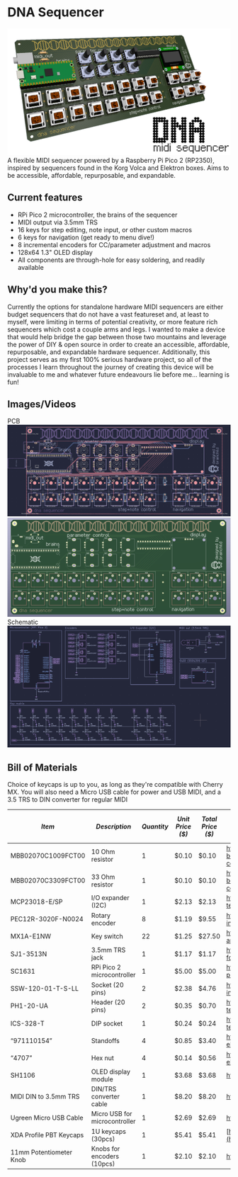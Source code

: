 # DNA Sequencer
![](media/header.png)
A flexible MIDI sequencer powered by a Raspberry Pi Pico 2 (RP2350), inspired by sequencers found in the Korg Volca and Elektron boxes. Aims to be accessible, affordable, repurposable, and expandable.

## Current features
- RPi Pico 2 microcontroller, the brains of the sequencer
- MIDI output via 3.5mm TRS
- 16 keys for step editing, note input, or other custom macros
- 6 keys for navigation (get ready to menu dive!)
- 8 incremental encoders for CC/parameter adjustment and macros
- 128x64 1.3" OLED display
- All components are through-hole for easy soldering, and readily available

## Why'd you make this?
Currently the options for standalone hardware MIDI sequencers are either budget sequencers that do not have a vast featureset and, at least to myself, were limiting in terms of potential creativity, or more feature rich sequencers which cost a couple arms and legs. I wanted to make a device that would help bridge the gap between those two mountains and leverage the power of DIY & open source in order to create an accessible, affordable, repurposable, and expandable hardware sequencer. Additionally, this project serves as my first 100% serious hardware project, so all of the processes I learn throughout the journey of creating this device will be invaluable to me and whatever future endeavours lie before me... learning is fun!

## Images/Videos
PCB
![](media/pcb.png)
![](media/pcbnice.png)
Schematic
![](media/schematic.png)

## Bill of Materials

Choice of keycaps is up to you, as long as they're compatible with Cherry MX. You will also need a Micro USB cable for power and USB MIDI, and a 3.5 TRS to DIN converter for regular MIDI

| **_Item_**              | **_Description_**             | **_Quantity_** | **_Unit Price ($)_** | **_Total Price ($)_** | **_URL_**                                                                                                       | **_Running Total ($ incl VAT)_** |
| ----------------------- | ----------------------------- | -------------- | -------------------- | --------------------- | --------------------------------------------------------------------------------------------------------------- | -------------------------------- |
| MBB02070C1009FCT00      | 10 Ohm resistor               | 1              | $0.10                | $0.10                 | https://www.digikey.co.uk/en/products/detail/vishay-beyschlag-draloric-bc-components/MBB02070C1009FCT00/5062945 | $0.12                            |
| MBB02070C3309FCT00      | 33 Ohm resistor               | 1              | $0.10                | $0.10                 | https://www.digikey.co.uk/en/products/detail/vishay-beyschlag-draloric-bc-components/MBB02070C3309FCT00/5063340 | $0.24                            |
| MCP23018-E/SP           | I/O expander (I2C)            | 1              | $2.13                | $2.13                 | https://www.digikey.co.uk/en/products/detail/microchip-technology/MCP23018-E-SP/1999505                         | $2.80                            |
| PEC12R-3020F-N0024      | Rotary encoder                | 8              | $1.19                | $9.55                 | https://www.digikey.co.uk/en/products/detail/bourns-inc/PEC12R-3020F-N0024/6153381                              | $14.26                           |
| MX1A-E1NW               | Key switch                    | 22             | $1.25                | $27.50                | https://www.digikey.co.uk/en/products/detail/cherry-americas-llc/MX1A-E1NW/20180                                | $47.26                           |
| SJ1-3513N               | 3.5mm TRS jack                | 1              | $1.17                | $1.17                 | https://www.digikey.co.uk/en/products/detail/same-sky-formerly-cui-devices/SJ1-3513N/738686                     | $48.66                           |
| SC1631                  | RPi Pico 2 microcontroller    | 1              | $5.00                | $5.00                 | https://www.digikey.co.uk/en/products/detail/raspberry-pi/SC1631/24627136                                       | $54.66                           |
| SSW-120-01-T-S-LL       | Socket (20 pins)              | 2              | $2.38                | $4.76                 | https://www.digikey.co.uk/en/products/detail/samtec-inc/SSW-120-01-T-S-LL/7881604                               | $60.37                           |
| PH1-20-UA               | Header (20 pins)              | 2              | $0.35                | $0.70                 | https://www.digikey.co.uk/en/products/detail/adam-tech/PH1-20-UA/9830398                                        | $61.21                           |
| ICS-328-T               | DIP socket                    | 1              | $0.24                | $0.24                 | https://www.digikey.co.uk/en/products/detail/adam-tech/ICS-328-T/9832859                                        | $61.50                           |
| “971110154”             | Standoffs                     | 4              | $0.85                | $3.40                 | https://www.digikey.co.uk/en/products/detail/w%C3%BCrth-elektronik/971110154/9488627                            | $65.58                           |
| “4707”                  | Hex nut                       | 4              | $0.14                | $0.56                 | https://www.digikey.co.uk/en/products/detail/keystone-electronics/4707/4499300                                  | $66.25                           |
| SH1106                  | OLED display module           | 1              | $3.68                | $3.68                 | https://www.aliexpress.com/item/1005006072386746.html                                                           | $70.67                           |
| MIDI DIN to 3.5mm TRS   | DIN/TRS converter cable       | 1              | $8.20                | $8.20                 | https://www.aliexpress.com/item/1005009365055437.html                                                           | $80.51                           |
| Ugreen Micro USB Cable  | Micro USB for microcontroller | 1              | $2.69                | $2.69                 | https://www.aliexpress.com/item/32391749504.html                                                                | $83.74                           |
| XDA Profile PBT Keycaps | 1U keycaps (30pcs)            | 1              | $5.41                | $5.41                 | [https://www.aliexpress.com/item/1005005514406952.html](https://www.aliexpress.com/item/1005005514406952.html)  | $90.23                           |
| 11mm Potentiometer Knob | Knobs for encoders (10pcs)    | 1              | $2.10                | $2.10                 | https://www.aliexpress.com/item/1005003991686731.html                                                           | $92.75                           |




